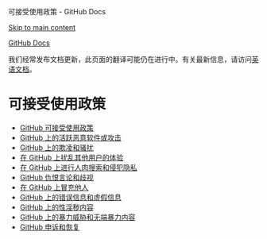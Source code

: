可接受使用政策 - GitHub Docs

[Skip to main content](#main-content)

[](/cn)[GitHub Docs](/cn)

我们经常发布文档更新，此页面的翻译可能仍在进行中。有关最新信息，请访问[英语文档](/en)。

可接受使用政策
==========

* [GitHub 可接受使用政策](/cn/site-policy/acceptable-use-policies/github-acceptable-use-policies)
* [GitHub 上的活跃恶意软件或攻击](/cn/site-policy/acceptable-use-policies/github-active-malware-or-exploits)
* [GitHub 上的欺凌和骚扰](/cn/site-policy/acceptable-use-policies/github-bullying-and-harassment)
* [在 GitHub 上扰乱其他用户的体验](/cn/site-policy/acceptable-use-policies/github-disrupting-the-experience-of-other-users)
* [在 GitHub 上进行人肉搜索和侵犯隐私](/cn/site-policy/acceptable-use-policies/github-doxxing-and-invasion-of-privacy)
* [GitHub 仇恨言论和歧视](/cn/site-policy/acceptable-use-policies/github-hate-speech-and-discrimination)
* [在 GitHub 上冒充他人](/cn/site-policy/acceptable-use-policies/github-impersonation)
* [GitHub 上的错误信息和虚假信息](/cn/site-policy/acceptable-use-policies/github-misinformation-and-disinformation)
* [GitHub 上的性淫秽内容](/cn/site-policy/acceptable-use-policies/github-sexually-obscene-content)
* [GitHub 上的暴力威胁和无端暴力内容](/cn/site-policy/acceptable-use-policies/github-threats-of-violence-and-gratuitously-violent-content)
* [GitHub 申诉和恢复](/cn/site-policy/acceptable-use-policies/github-appeal-and-reinstatement)
